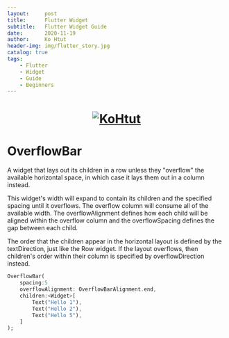 ```yaml
---
layout:     post
title:      Flutter Widget
subtitle:   Flutter Widget Guide
date:       2020-11-19
author:     Ko Htut
header-img: img/flutter_story.jpg
catalog: true
tags:
    - Flutter
    - Widget
    - Guide
    - Beginners
---
```


<h1 align="center">
  <a href="https://kohtut.dev/2020/08/05/yo-yo-player/"><img src="https://www.inovex.de/blog/wp-content/uploads/2019/01/Flutter-3.png" alt="KoHtut"></a>
</h1>

# OverflowBar

A widget that lays out its children in a row unless they "overflow" the available horizontal space, in which case it lays them out in a column instead.

This widget's width will expand to contain its children and the specified spacing until it overflows. The overflow column will consume all of the available width. The overflowAlignment defines how each child will be aligned within the overflow column and the overflowSpacing defines the gap between each child.

The order that the children appear in the horizontal layout is defined by the textDirection, just like the Row widget. If the layout overflows, then children's order within their column is specified by overflowDirection instead.

```dart
OverflowBar(
    spacing:5
    overflowAlignment: OverflowBarAlignment.end,
    children:<Widget>[
        Text("Hello 1"),
        Text("Hello 2"),
        Text("Hello 5"),
    ]
);
```